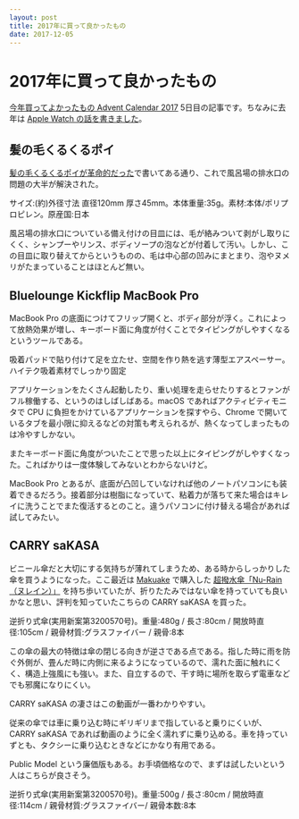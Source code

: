 ```yaml
---
layout: post
title: 2017年に買って良かったもの
date: 2017-12-05
---
```


# 2017年に買って良かったもの

[今年買ってよかったもの Advent Calendar 2017](https://adventar.org/calendars/2240) 5日目の記事です。ちなみに去年は [Apple Watch の話を書きました](/posts/2016/apple-watch-series-2.html)。

## 髪の毛くるくるポイ

[髪の毛くるくるポイが革命的だった](/posts/2017/hair-kurukuru-poi.html)で書いてある通り、これで風呂場の排水口の問題の大半が解決された。

<affiliate-link
  src="https://images-na.ssl-images-amazon.com/images/I/81q-bt0I%2B0L._SX425_.jpg"
  href="https://www.amazon.co.jp/dp/B009PDG7UK/"
  tag="1000ch-22"
  title="髪の毛くるくるポイ 新型Cタイプ(ユニットバス用)">
  サイズ:(約)外径寸法 直径120mm 厚さ45mm。本体重量:35g。素材:本体/ポリプロピレン。原産国:日本
</affiliate-link>

風呂場の排水口についている備え付けの目皿には、毛が絡みついて剥がし取りにくく、シャンプーやリンス、ボディソープの泡などが付着して汚い。しかし、この目皿に取り替えてからというものの、毛は中心部の凹みにまとまり、泡やヌメリがたまっていることはほとんど無い。

## Bluelounge Kickflip MacBook Pro

MacBook Pro の底面につけてフリップ開くと、ボディ部分が浮く。これによって放熱効果が増し、キーボード面に角度が付くことでタイピングがしやすくなるというツールである。

<affiliate-link
  src="https://images-na.ssl-images-amazon.com/images/I/51DTSbVR5BL._SX654_.jpg"
  href="https://www.amazon.co.jp/dp/B00LGLAFIO/"
  tag="1000ch-22"
  title="Bluelounge Kickflip MacBook Pro ( 15-inch, Late 2016, Touch Bar 対応 ) 用フリップスタンド 15インチ ブラック">
  吸着パッドで貼り付けて足を立たせ、空間を作り熱を逃す薄型エアスペーサー。ハイテク吸着素材でしっかり固定
</affiliate-link>

アプリケーションをたくさん起動したり、重い処理を走らせたりするとファンがフル稼働する、というのはしばしばある。macOS であればアクティビティモニタで CPU に負担をかけているアプリケーションを探すやら、Chrome で開いているタブを最小限に抑えるなどの対策も考えられるが、熱くなってしまったものは冷やすしかない。

またキーボード面に角度がついたことで思った以上にタイピングがしやすくなった。こればかりは一度体験してみないとわからないけど。

MacBook Pro とあるが、底面が凸凹していなければ他のノートパソコンにも装着できるだろう。接着部分は樹脂になっていて、粘着力が落ちて来た場合はキレイに洗うことでまた復活するとのこと。違うパソコンに付け替える場合があれば試してみたい。　

## CARRY saKASA

ビニール傘だと大切にする気持ちが薄れてしまうため、ある時からしっかりした傘を買うようになった。ここ最近は [Makuake](https://www.makuake.com/) で購入した [超撥水傘「Nu-Rain（ヌレイン）」](/posts/2016/nu-rain.html) を持ち歩いていたが、折りたたみではない傘を持っていても良いかなと思い、評判を知っていたこちらの CARRY saKASA を買った。

<affiliate-link
  src="https://images-na.ssl-images-amazon.com/images/I/8165ATdiNpL._SX654_.jpg"
  href="https://www.amazon.co.jp/dp/B01AHH1P7M/"
  tag="1000ch-22"
  title="CARRY saKASA (キャリーサカサ) CityModel 濡れない傘 逆折り式傘 逆さ傘 逆開き傘 UVカット99% テフロン加工 (レッド+ブラック) 革命的な傘">
  逆折り式傘(実用新案第3200570号)。重量:480g / 長さ:80cm / 開放時直径:105cm / 親骨材質:グラスファイバー / 親骨:8本
</affiliate-link>

この傘の最大の特徴は傘の閉じる向きが逆さである点である。指した時に雨を防ぐ外側が、畳んだ時に内側に来るようになっているので、濡れた面に触れにくく、構造上強風にも強い。また、自立するので、干す時に場所を取らず電車などでも邪魔になりにくい。

CARRY saKASA の凄さはこの動画が一番わかりやすい。

<fluid-iframe src="https://www.youtube.com/embed/6QINHrq1vyw?start=180"></fluid-iframe>

従来の傘では車に乗り込む時にギリギリまで指していると乗りにくいが、CARRY saKASA であれば動画のように全く濡れずに乗り込める。車を持っていずとも、タクシーに乗り込むときなどにかなり有用である。

Public Model という廉価版もある。お手頃価格なので、まずは試したいという人はこちらが良さそう。

<affiliate-link
  src="https://images-na.ssl-images-amazon.com/images/I/81N%2Bu%2B8vfdL._SX654_.jpg"
  href="https://www.amazon.co.jp/dp/B06XT9ZHHB/"
  tag="1000ch-22"
  title="【CARRY saKASA (キャリーサカサ) Public Model (パブリックモデル)】 逆折り式傘 逆さ傘 長傘 逆さま傘 自立式 耐風 (白透明ドット／青布)">
  逆折り式傘(実用新案第3200570号)。重量:500g / 長さ:80cm / 開放時直径:114cm / 親骨材質:グラスファイバー/ 親骨本数:8本
</affiliate-link>
